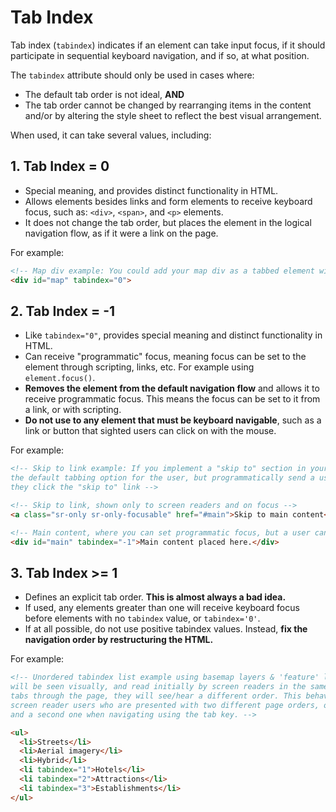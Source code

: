 # Tab Index  
Tab index (`tabindex`) indicates if an element can take input focus, if it should participate in sequential keyboard navigation, and if so, at what position.

The `tabindex` attribute should only be used in cases where:  
  * The default tab order is not ideal, **AND**  
  * The tab order cannot be changed by rearranging items in the content and/or by altering the style sheet to reflect the best visual arrangement.  

When used, it can take several values, including:  

## 1. Tab Index = 0  
* Special meaning, and provides distinct functionality in HTML.  
* Allows elements besides links and form elements to receive keyboard focus, such as: `<div>`, `<span>`, and `<p>` elements.  
* It does not change the tab order, but places the element in the logical navigation flow, as if it were a link on the page.  

For example:  

```html  
<!-- Map div example: You could add your map div as a tabbed element within your page -->  
<div id="map" tabindex="0">  
```  

## 2. Tab Index = -1  
* Like `tabindex="0"`, provides special meaning and distinct functionality in HTML.  
* Can receive "programmatic" focus, meaning focus can be set to the element through scripting, links, etc. For example using `element.focus()`.  
* **Removes the element from the default navigation flow** and allows it to receive programmatic focus. This means the focus can be set to it from a link, or with scripting.  
* **Do not use to any element that must be keyboard navigable**, such as a link or button that sighted users can click on with the mouse.  

For example:  
```html  
<!-- Skip to link example: If you implement a "skip to" section in your map you can disable 
the default tabbing option for the user, but programmatically send a user to the area if 
they click the "skip to" link -->  

<!-- Skip to link, shown only to screen readers and on focus -->
<a class="sr-only sr-only-focusable" href="#main">Skip to main content</a>  

<!-- Main content, where you can set programmatic focus, but a user can't tab to this area -->
<div id="main" tabindex="-1">Main content placed here.</div>  
```   

## 3. Tab Index >= 1
* Defines an explicit tab order. **This is almost always a bad idea.**  
* If used, any elements greater than one will receive keyboard focus before elements with no `tabindex` value, or `tabindex='0'`.  
* If at all possible, do not use positive tabindex values. Instead, **fix the navigation order by restructuring the HTML.**   

For example:   
```html   
<!-- Unordered tabindex list example using basemap layers & 'feature' layers:  The structured order 
will be seen visually, and read initially by screen readers in the same manner. However, if a user 
tabs through the page, they will see/hear a different order. This behavior can create confusion to 
screen reader users who are presented with two different page orders, one when reading the page, 
and a second one when navigating using the tab key. -->  

<ul>  
  <li>Streets</li>  
  <li>Aerial imagery</li>  
  <li>Hybrid</li>  
  <li tabindex="1">Hotels</li>  
  <li tabindex="2">Attractions</li>  
  <li tabindex="3">Establishments</li>  
</ul>  
```  
